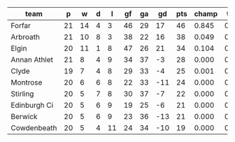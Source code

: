 |     team     | p  | w  | d | l  | gf | ga | gd  | pts | champ | top2  | top3  | top4  |  5-7  | bot4  | bot3  | bot2  |
|--------------|----|----|---|----|----|----|-----|-----|-------|-------|-------|-------|-------|-------|-------|-------|
| Forfar       | 21 | 14 | 4 |  3 | 46 | 29 |  17 |  46 | 0.845 | 0.975 | 0.998 | 1.000 | 0.000 | 0.000 | 0.000 | 0.000|
| Arbroath     | 21 | 10 | 8 |  3 | 38 | 22 |  16 |  38 | 0.049 | 0.358 | 0.817 | 0.945 | 0.054 | 0.004 | 0.001 | 0.000|
| Elgin        | 20 | 11 | 1 |  8 | 47 | 26 |  21 |  34 | 0.104 | 0.618 | 0.908 | 0.975 | 0.025 | 0.001 | 0.000 | 0.000|
| Annan Athlet | 21 |  8 | 4 |  9 | 34 | 37 |  -3 |  28 | 0.000 | 0.015 | 0.097 | 0.393 | 0.517 | 0.180 | 0.089 | 0.035|
| Clyde        | 19 |  7 | 4 |  8 | 29 | 33 |  -4 |  25 | 0.001 | 0.031 | 0.141 | 0.453 | 0.471 | 0.160 | 0.076 | 0.033|
| Montrose     | 20 |  6 | 6 |  8 | 22 | 33 | -11 |  24 | 0.000 | 0.001 | 0.010 | 0.060 | 0.457 | 0.669 | 0.483 | 0.292|
| Stirling     | 20 |  5 | 7 |  8 | 30 | 37 |  -7 |  22 | 0.000 | 0.003 | 0.019 | 0.098 | 0.545 | 0.544 | 0.357 | 0.199|
| Edinburgh Ci | 20 |  5 | 6 |  9 | 19 | 25 |  -6 |  21 | 0.000 | 0.000 | 0.004 | 0.034 | 0.361 | 0.774 | 0.605 | 0.412|
| Berwick      | 20 |  5 | 6 |  9 | 23 | 36 | -13 |  21 | 0.000 | 0.000 | 0.004 | 0.023 | 0.318 | 0.813 | 0.659 | 0.469|
| Cowdenbeath  | 20 |  5 | 4 | 11 | 24 | 34 | -10 |  19 | 0.000 | 0.000 | 0.002 | 0.019 | 0.252 | 0.855 | 0.730 | 0.560|
